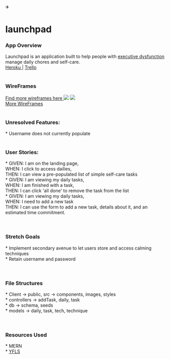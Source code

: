 :airplane: <h1>launchpad</h1>

<h3>App Overview</h3>
Launchpad is an application built to help people with <a href="https://www.headway.org.uk/about-brain-injury/individuals/effects-of-brain-injury/executive-dysfunction/">executive dysfunction </a> manage daily chores and self-care.
<br />
<a href="https://wdi-launchpad.herokuapp.com/"> Heroku </a> |
<a href="https://trello.com/b/63BlA4RV/wdi-unit-3-project-launchpad"> Trello </a>
<br /><br />
<h3> WireFrames </h3>
<a href="https://ibb.co/album/jwca8v"> Find more wireframes here </a>
<img src="https://image.ibb.co/n0G6ev/20170810_152213.jpg" />

<img src="https://ibb.co/hn32Kv" />
<br />
<a href="https://ibb.co/album/jwca8v"> More WireFrames </a>
<br /><br />

<h3>Unresolved Features:</h3>
  * Username does not currently populate
<br /> <br/>

<h3>User Stories:</h3>
  * GIVEN: I am on the landing page, <br/>
    WHEN: I click to access dailies, <br/>
    THEN: I can view a pre-populated list of simple self-care tasks <br/>
  * GIVEN: I am viewing my daily tasks, <br/>
    WHEN: I am finished with a task, <br/>
    THEN: I can click 'all done' to remove the task from the list <br/>
  * GIVEN: I am viewing my daily tasks, <br/>
    WHEN: I need to add a new task <br/>
    THEN: I can use the form to add a new task, details about it, and an estimated time commitment. <br/>
<br /><br />

<h3> Stretch Goals </h3>
  * Implement secondary avenue to let users store and access calming techniques <br />
  * Retain username and password <br />
<br /><br />

<h3>File Structures</h3>
  * Client -> public, src -> components, images, styles <br/>
  * controllers -> addTask, daily, task <br/>
  * db -> schema, seeds <br/>
  * models -> daily, task, tech, technique <br/>
<br /><br />

<h3>Resources Used </h3>
  * MERN <br />
  * <a href="http://philome.la/jace_harr/you-feel-like-shit-an-interactive-self-care-guide/play"> YFLS </a>
